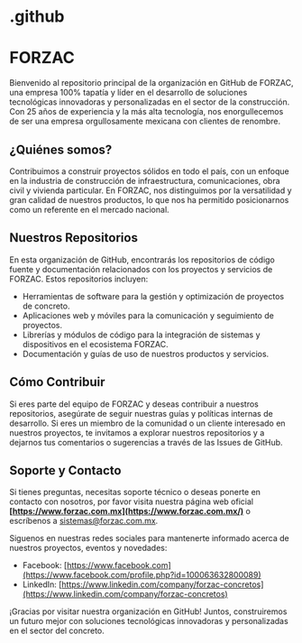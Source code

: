# .github

# **FORZAC**

Bienvenido al repositorio principal de la organización en GitHub de FORZAC, una empresa 100% tapatía y líder en el desarrollo de soluciones tecnológicas innovadoras y personalizadas en el sector de la construcción. Con 25 años de experiencia y la más alta tecnología, nos enorgullecemos de ser una empresa orgullosamente mexicana con clientes de renombre.

## **¿Quiénes somos?**

Contribuimos a construir proyectos sólidos en todo el país, con un enfoque en la industria de construcción de infraestructura, comunicaciones, obra civil y vivienda particular. En FORZAC, nos distinguimos por la versatilidad y gran calidad de nuestros productos, lo que nos ha permitido posicionarnos como un referente en el mercado nacional.

## **Nuestros Repositorios**

En esta organización de GitHub, encontrarás los repositorios de código fuente y documentación relacionados con los proyectos y servicios de FORZAC. Estos repositorios incluyen:

- Herramientas de software para la gestión y optimización de proyectos de concreto.
- Aplicaciones web y móviles para la comunicación y seguimiento de proyectos.
- Librerías y módulos de código para la integración de sistemas y dispositivos en el ecosistema FORZAC.
- Documentación y guías de uso de nuestros productos y servicios.

## **Cómo Contribuir**

Si eres parte del equipo de FORZAC y deseas contribuir a nuestros repositorios, asegúrate de seguir nuestras guías y políticas internas de desarrollo. Si eres un miembro de la comunidad o un cliente interesado en nuestros proyectos, te invitamos a explorar nuestros repositorios y a dejarnos tus comentarios o sugerencias a través de las Issues de GitHub.

## **Soporte y Contacto**

Si tienes preguntas, necesitas soporte técnico o deseas ponerte en contacto con nosotros, por favor visita nuestra página web oficial **[https://www.forzac.com.mx](https://www.forzac.com.mx/)** o escríbenos a [sistemas@forzac.com.mx](mailto:contacto@forzac.com.mx).

Siguenos en nuestras redes sociales para mantenerte informado acerca de nuestros proyectos, eventos y novedades:

- Facebook: [https://www.facebook.com](https://www.facebook.com/profile.php?id=100063632800089)
- LinkedIn: [https://www.linkedin.com/company/forzac-concretos](https://www.linkedin.com/company/forzac-concretos)

¡Gracias por visitar nuestra organización en GitHub! Juntos, construiremos un futuro mejor con soluciones tecnológicas innovadoras y personalizadas en el sector del concreto.
